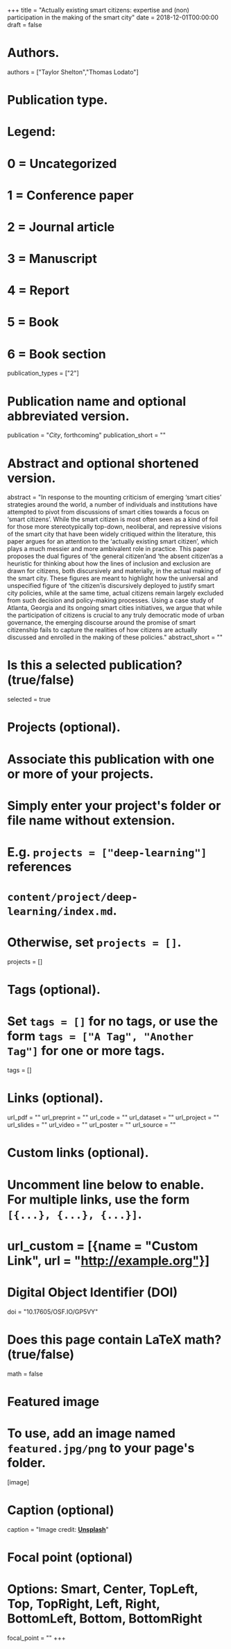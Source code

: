 +++
title = "Actually existing smart citizens: expertise and (non) participation in the making of the smart city"
date = 2018-12-01T00:00:00
draft = false

# Authors.
authors = ["Taylor Shelton","Thomas Lodato"]

# Publication type.
# Legend:
# 0 = Uncategorized
# 1 = Conference paper
# 2 = Journal article
# 3 = Manuscript
# 4 = Report
# 5 = Book
# 6 = Book section
publication_types = ["2"]

# Publication name and optional abbreviated version.
publication = "_City_, forthcoming"
publication_short = ""

# Abstract and optional shortened version.
abstract = "In response to the mounting criticism of emerging ‘smart cities’ strategies around the world, a number of individuals and institutions have attempted to pivot from discussions of smart cities towards a focus on ‘smart citizens’. While the smart citizen is most often seen as a kind of foil for those more stereotypically top-down, neoliberal, and repressive visions of the smart city that have been widely critiqued within the literature, this paper argues for an attention to the ‘actually existing smart citizen’, which plays a much messier and more ambivalent role in practice. This paper proposes the dual figures of ‘the general citizen’and ‘the absent citizen’as a heuristic for thinking about how the lines of inclusion and exclusion are drawn for citizens, both discursively and materially, in the actual making of the smart city. These figures are meant to highlight how the universal and unspecified figure of ‘the citizen’is discursively deployed to justify smart city policies, while at the same time, actual citizens remain largely excluded from such decision and policy-making processes. Using a case study of Atlanta, Georgia and its ongoing smart cities initiatives, we argue that while the participation of citizens is crucial to any truly democratic mode of urban governance, the emerging discourse around the promise of smart citizenship fails to capture the realities of how citizens are actually discussed and enrolled in the making of these policies."
abstract_short = ""

# Is this a selected publication? (true/false)
selected = true

# Projects (optional).
#   Associate this publication with one or more of your projects.
#   Simply enter your project's folder or file name without extension.
#   E.g. `projects = ["deep-learning"]` references 
#   `content/project/deep-learning/index.md`.
#   Otherwise, set `projects = []`.
projects = []

# Tags (optional).
#   Set `tags = []` for no tags, or use the form `tags = ["A Tag", "Another Tag"]` for one or more tags.
tags = []

# Links (optional).
url_pdf = ""
url_preprint = ""
url_code = ""
url_dataset = ""
url_project = ""
url_slides = ""
url_video = ""
url_poster = ""
url_source = ""

# Custom links (optional).
#   Uncomment line below to enable. For multiple links, use the form `[{...}, {...}, {...}]`.
# url_custom = [{name = "Custom Link", url = "http://example.org"}]

# Digital Object Identifier (DOI)
doi = "10.17605/OSF.IO/GP5VY"

# Does this page contain LaTeX math? (true/false)
math = false

# Featured image
# To use, add an image named `featured.jpg/png` to your page's folder. 
[image]
  # Caption (optional)
  caption = "Image credit: [**Unsplash**](https://unsplash.com/photos/pLCdAaMFLTE)"

  # Focal point (optional)
  # Options: Smart, Center, TopLeft, Top, TopRight, Left, Right, BottomLeft, Bottom, BottomRight
  focal_point = ""
+++


